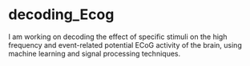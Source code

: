 # decoding_Ecog
I am working on decoding the effect of specific stimuli on the high frequency and event-related potential ECoG activity of the brain, using machine learning and signal processing techniques.
